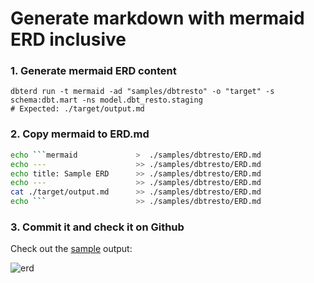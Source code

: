 # Generate markdown with mermaid ERD inclusive

### 1. Generate mermaid ERD content
```
dbterd run -t mermaid -ad "samples/dbtresto" -o "target" -s schema:dbt.mart -ns model.dbt_resto.staging
# Expected: ./target/output.md
```

### 2. Copy mermaid to ERD.md
```bash
echo ```mermaid             >  ./samples/dbtresto/ERD.md
echo ---                    >> ./samples/dbtresto/ERD.md
echo title: Sample ERD      >> ./samples/dbtresto/ERD.md
echo ---                    >> ./samples/dbtresto/ERD.md
cat ./target/output.md      >> ./samples/dbtresto/ERD.md
echo ```                    >> ./samples/dbtresto/ERD.md
```

### 3. Commit it and check it on Github

Check out the [sample](https://github.com/datnguye/dbterd/blob/main/samples/dbtresto/ERD.md) output:

![erd](https://raw.githubusercontent.com/datnguye/dbterd/main/assets/images/sample-mermaid-ERD.png)
